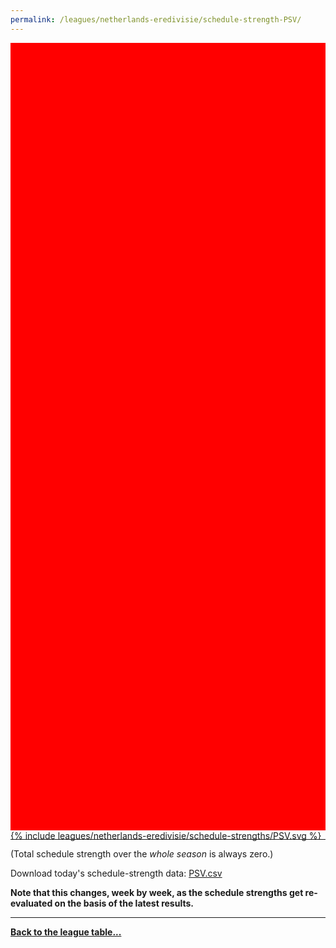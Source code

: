 ```yaml
---
permalink: /leagues/netherlands-eredivisie/schedule-strength-PSV/
---
```


<style>
.svg-wrap {
    background-color:red;
    height:0;
    padding-top:250%; /* 350px/550px */
    position: relative;
}

svg {
    background-color: white;
    height: 100%;
    display:block;
    width: 100%;
    position: absolute;
    top:0;
    left:0;
}
</style>


<div class="svg-wrap">
{% include leagues/netherlands-eredivisie/schedule-strengths/PSV.svg %}
</div>

-----

(Total schedule strength over the *whole season* is always zero.)


Download today's schedule-strength data: [PSV.csv](/assets/leagues/netherlands-eredivisie/2019/schedule-strengths/PSV.csv)

**Note that this changes, week by week, as the schedule strengths get re-evaluated on the
basis of the latest results.**

-----

[**Back to the league table...**](/leagues/netherlands-eredivisie)


